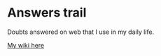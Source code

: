 # Answers trail
Doubts answered on web that I use in my daily life.

[My wiki here](https://github.com/afialho/stackoverflow-help-docs/wiki/answers-trail)